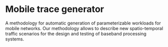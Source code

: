 Mobile trace generator
========

A methodology for automatic generation of parameterizable workloads for mobile networks.
Our methodology allows to describe new spatio-temporal traffic scenarios for the design and testing of baseband processing systems.

